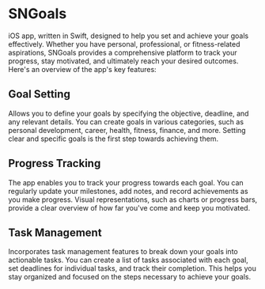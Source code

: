 # SNGoals
iOS app, written in Swift, designed to help you set and achieve your goals effectively. Whether you have personal, professional, or fitness-related aspirations, SNGoals provides a comprehensive platform to track your progress, stay motivated, and ultimately reach your desired outcomes. Here's an overview of the app's key features:

## Goal Setting
Allows you to define your goals by specifying the objective, deadline, and any relevant details. You can create goals in various categories, such as personal development, career, health, fitness, finance, and more. Setting clear and specific goals is the first step towards achieving them.

## Progress Tracking
The app enables you to track your progress towards each goal. You can regularly update your milestones, add notes, and record achievements as you make progress. Visual representations, such as charts or progress bars, provide a clear overview of how far you've come and keep you motivated.

## Task Management
Incorporates task management features to break down your goals into actionable tasks. You can create a list of tasks associated with each goal, set deadlines for individual tasks, and track their completion. This helps you stay organized and focused on the steps necessary to achieve your goals.
